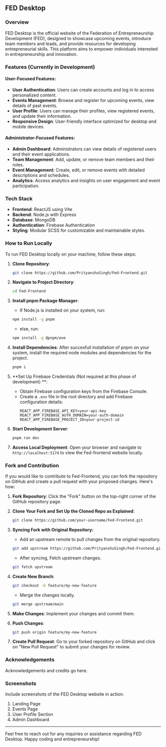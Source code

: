 ## FED Desktop

### Overview

FED Desktop is the official website of the Federation of Entrepreneurship Development (FED), designed to showcase upcoming events, introduce team members and leads, and provide resources for developing entrepreneurial skills. This platform aims to empower individuals interested in entrepreneurship and innovation.

### Features (Currently in Development)

#### User-Focused Features:

- **User Authentication**: Users can create accounts and log in to access personalized content.
- **Events Management**: Browse and register for upcoming events, view details of past events.
- **User Profile**: Users can manage their profiles, view registered events, and update their information.
- **Responsive Design**: User-friendly interface optimized for desktop and mobile devices.

#### Administrator-Focused Features:

- **Admin Dashboard**: Administrators can view details of registered users and their event applications.
- **Team Management**: Add, update, or remove team members and their roles.
- **Event Management**: Create, edit, or remove events with detailed descriptions and schedules.
- **Analytics**: Access analytics and insights on user engagement and event participation.

### Tech Stack

- **Frontend**: ReactJS using Vite
- **Backend**: Node.js with Express
- **Database**: MongoDB
- **Authentication**: Firebase Authentication
- **Styling**: Modular SCSS for customizable and maintainable styles.

### How to Run Locally

To run FED Desktop locally on your machine, follow these steps:

1. **Clone Repository**:
   ```bash
   git clone https://github.com/PrityanshuSingh/Fed-Frontend.git
   ```

2. **Navigate to Project Directory**:
   ```bash
   cd Fed-Frontend
   ```

3. **Install pnpm Package Manager**:
   - If Node.js is installed on your system, run:
   ```bash 
   npm install -g pnpm
   ```
   - else, run:
   ```bash
   npm install -g @pnpm/exe
   ```

3. **Install Dependencies**:
   After succesfull installation of pnpm on your system, install the required node modules and dependencies for the project.
   ```bash
   pnpm i
   ```
   
4. **Set Up Firebase Credentials (Not required at this phase of development) **: 
   - Obtain Firebase configuration keys from the Firebase Console.
   - Create a `.env` file in the root directory and add Firebase configuration details:
     ```
     REACT_APP_FIREBASE_API_KEY=your-api-key
     REACT_APP_FIREBASE_AUTH_DOMAIN=your-auth-domain
     REACT_APP_FIREBASE_PROJECT_ID=your-project-id
     ```

5. **Start Development Server**:
   ```bash
   pnpm run dev
   ```

6. **Access Local Deployment**:
   Open your browser and navigate to `http://localhost:5174` to view the Fed-frontend website locally.


### Fork and Contribution

If you would like to contribute to Fed-Frontend, you can fork the repository on GitHub and create a pull request with your proposed changes. Here's how:

1. **Fork Repository**:
   Click the "Fork" button on the top-right corner of the GitHub repository page.

2. **Clone Your Fork and Set Up the Cloned Repo as Explained**:
   ```bash
   git clone https://github.com/your-username/Fed-Frontend.git
   ```

3. **Syncing Fork with Original Repository:**
   - Add an upstream remote to pull changes from the original repository.
   ```bash
   git add upstream https://github.com/PrityanshuSingh/Fed-Frontend.git
   ```

   - After syncing, Fetch upstream changes.
   ```bash
   git fetch upstream
   ```

4. **Create New Branch**:
   ```bash
   git checkout -b feature/my-new-feature
   ```
   - Merge the changes locally.
   ```bash
   git merge upstream/main
   ```

4. **Make Changes**:
   Implement your changes and commit them.

5. **Push Changes**:
   ```bash
   git push origin feature/my-new-feature
   ```

6. **Create Pull Request**:
   Go to your forked repository on GitHub and click on "New Pull Request" to submit your changes for review.

### Acknowledgements

Acknowledgements and credits go here.

### Screenshots

Include screenshots of the FED Desktop website in action:

1. Landing Page
2. Events Page
3. User Profile Section
4. Admin Dashboard

---

Feel free to reach out for any inquiries or assistance regarding FED Desktop. Happy coding and entrepreneurship!
